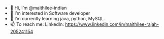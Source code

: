 - 👋 Hi, I’m @maithilee-indian
- 👀 I’m interested in Software developer
- 🌱 I’m currently learning java, python, MySQL.
- 📫 To reach me: LinkedIn: https://www.linkedin.com/in/maithilee-rajah-205241154


